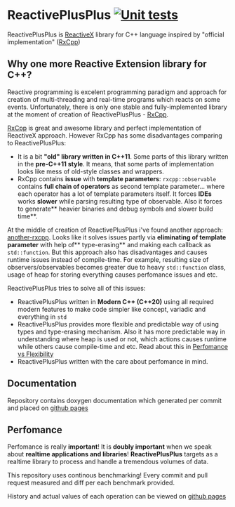 # ReactivePlusPlus [![Unit tests](https://github.com/victimsnino/ReactivePlusPlus/actions/workflows/Tests.yml/badge.svg?branch=main)](https://github.com/victimsnino/ReactivePlusPlus/actions/workflows/Tests.yml)

ReactivePlusPlus is [ReactiveX](https://reactivex.io/) library for C++ language inspired by "official implementation" ([RxCpp](https://github.com/ReactiveX/RxCpp)) 

## Why one more Reactive Extension library for C++?

Reactive programming is excelent programming paradigm and approach for creation of multi-threading and real-time programs which reacts on some events. Unfortunately, there is only one stable and fully-implemented library at the moment of creation of ReactivePlusPlus - [RxCpp](https://github.com/ReactiveX/RxCpp). 

[RxCpp](https://github.com/ReactiveX/RxCpp) is great and awesome library and perfect implementation of ReactiveX approach. However RxCpp has some disadvantages comparing to ReactivePlusPlus:
- It is a bit **"old" library written in C++11**. Some parts of this library written in the **pre-C++11 style**. It means, that some parts of implementation looks like mess of old-style classes and wrappers. 
- RxCpp contains **issue** with **template parameters**:  `rxcpp::observable` contains **full chain of operators** as second template parameter... where each operator has a lot of template parameters itself. It forces **IDEs** works **slower** while parsing resulting type of observable. Also it forces to generate** heavier binaries and debug symbols and slower build time**.

At the middle of creation of ReactivePlusPlus i've found another approach: [another-rxcpp](https://github.com/CODIANZ/another-rxcpp). Looks like it solves issues partly via **eliminating of template parameter**  with help of** type-erasing** and making each callback as `std::function`. But this approach also has disadvantages and causes runtime issues instead of compile-time. For example, resulting size of observers/observables becomes greater due to heavy `std::function` class, usage of heap for storing everything causes perfomance issues and etc.

ReactivePlusPlus tries to solve all of this issues:
- ReactivePlusPlus written in **Modern C++ (C++20)** using all required modern features to make code simpler like concept, variadic and everything in `std`
- ReactivePlusPlus provides more flexible and predictable way of using types and type-erasing mechanism. Also it has more predictable way in understanding where heap is used or not, which actions causes runtime while others cause compile-time and etc. Read about this in [Perfomance vs Flexibility]()
- ReactivePlusPlus written with the care about perfomance in mind.
## Documentation

Repository contains doxygen documentation which generated per commit and placed on [github pages](https://victimsnino.github.io/ReactivePlusPlus/docs/html/index.html)

## Perfomance
Perfomance is really **important**! It is **doubly important** when we speak about **realtime applications and libraries**! **ReactivePlusPlus** targets as a realtime library to process and handle a tremendous volumes of data. 

This repository uses continous benchmarking! Every commit and pull request measured and diff per each benchmark provided. 

History and actual values of each operation can be viewed on [github pages](https://victimsnino.github.io/ReactivePlusPlus/benchmark)

